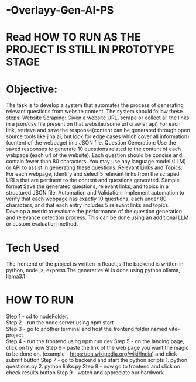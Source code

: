# -Overlayy-Gen-AI-PS

# Read HOW TO RUN AS THE PROJECT IS STILL IN PROTOTYPE STAGE

# Objective:

The task is to develop a system that automates the process of generating relevant questions from website content. The system should follow these steps:
Website Scraping:
Given a website URL, scrape or collect all the links in a json/csv file present on that website.(some url crawler api) 
For each link, retrieve and save the response(content can be generated through open source tools like jina ai, but look for edge cases which cover all information) (content of the webpage) in a JSON file.
Question Generation:
Use the saved responses to generate 10 questions related to the content of each webpage (each url of the website).
Each question should be concise and contain fewer than 80 characters.
You may use any language model (LLM) or API to assist in generating these questions.
Relevant Links and Topics:
For each webpage, identify and select 5 relevant links from the scraped URLs that are pertinent to the content and questions generated.
Sample format 
Save the generated questions, relevant links, and topics in a structured JSON file.
Automation and Validation:
Implement automation to verify that each webpage has exactly 10 questions, each under 80 characters, and that each entry includes 5 relevant links and topics.
Develop a metric to evaluate the performance of the question generation and relevance detection process. This can be done using an additional LLM or custom evaluation method.


# Tech Used

The frontend of the project is written in React.js
The backend is written in python, node.js, express
The generative AI is done using python ollama, llama3.1


# HOW TO RUN

Step 1 - cd to nodeFolder.  
Step 2 - run the node server using npm start  
Step 3 - go to another terminal and host the frontend folder named vite-project  
Step 4 - run the frontend using npm run dev
Step 5 - on the landing page, click on try now
Step 6 - paste the link of the web page you want the magic to be done on. (example - https://en.wikipedia.org/wiki/India) and click submit button
Step 7 - go to backend and start the python scripts
          1. python questions.py
          2. python links.py
Step 8 - now go to frontend and click on check results button
Step 9 - watch and appreciate our hardwork
